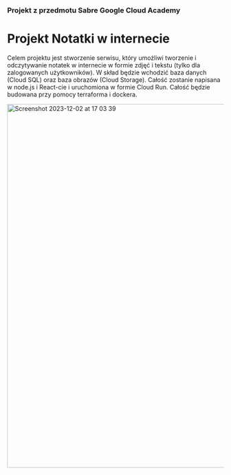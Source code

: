 <h3>Projekt z przedmotu Sabre Google Cloud Academy</h3>

<h1>Projekt Notatki w internecie</h1>

Celem projektu jest stworzenie serwisu, który umożliwi tworzenie i odczytywanie notatek w internecie w formie zdjęć i tekstu (tylko dla zalogowanych użytkowników).
W skład będzie wchodzić baza danych (Cloud SQL) oraz baza obrazów (Cloud Storage).
Całość zostanie napisana w node.js i React-cie i uruchomiona w formie Cloud Run. Całość będzie budowana przy pomocy terraforma i dockera.

<img width="845" alt="Screenshot 2023-12-02 at 17 03 39" src="https://github.com/richi404/notatkiGCloud/assets/52291040/2f951013-d702-4b3c-a7c5-eed4d3699b55">
